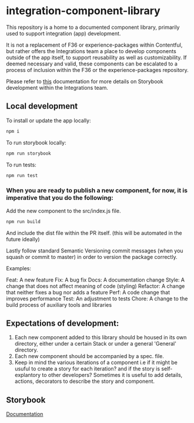 # integration-component-library

This repository is a home to a documented component library, primarily used to support integration (app) development.

It is not a replacement of F36 or experience-packages within Contentful, but rather offers the Integrations team a place to develop components outside of the app itself, to support reusability as well as customizability. If deemed necessary and valid, these components can be escalated to a process of inclusion within the F36 or the experience-packages repository.

Please refer to [this](https://contentful.atlassian.net/wiki/spaces/ECO/pages/4206232072/Storybook+processes+and+expectations+of+use+on+the+Integrations+team) documentation for more details on Storybook development within the Integrations team. 

## Local development

To install or update the app locally:

```sh
npm i
```

To run storybook locally: 

```sh
npm run storybook
```

To run tests: 

```sh
npm run test
```

### When you are ready to publish a new component, for now, it is imperative that you do the following:
Add the new component to the src/index.js file.

```sh
npm run build
```

And include the dist file within the PR itself. (this will be automated in the future ideally)

Lastly follow standard Semantic Versioning commit messages (when you squash or commit to master) in order to version the package correctly. 

Examples: 

Feat: A new feature
Fix: A bug fix
Docs: A documentation change
Style: A change that does not affect meaning of code (styling)
Refactor: A change that neither fixes a bug nor adds a feature
Perf: A code change that improves performance
Test: An adjustment to tests
Chore: A change to the build process of auxiliary tools and libraries 

## Expectations of development:  

1. Each new component added to this library should be housed in its own directory, either under a certain Stack or under a general 'General' directory. 
2. Each new component should be accompanied by a spec. file. 
3. Keep in mind the various iterations of a component i.e if it might be usuful to create a story for each iteration? and if the story is self-explantory to other developers? Sometimes it is useful to add details, actions, decorators to describe the story and component. 

## Storybook 

[Documentation](https://storybook.js.org/docs/react/get-started/why-storybook)
